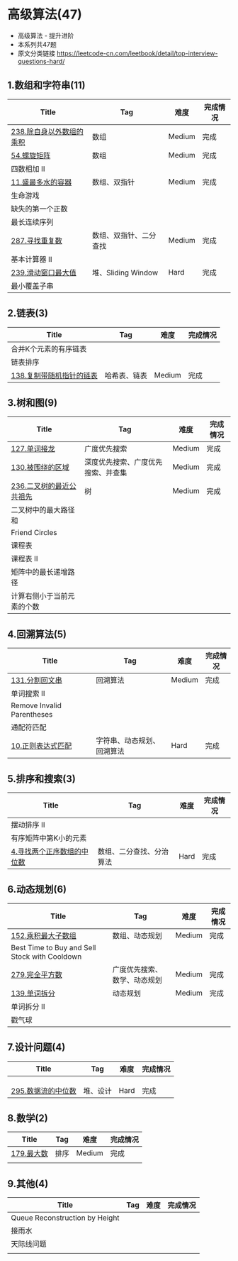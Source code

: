 # 高级算法(47)
- 高级算法 - 提升进阶
- 本系列共47题
- 原文分类链接 https://leetcode-cn.com/leetbook/detail/top-interview-questions-hard/

## 1.数组和字符串(11)

| Title                                                        | Tag                    | 难度   | 完成情况 |
| ------------------------------------------------------------ | ---------------------- | ------ | -------- |
| [238.除自身以外数组的乘积](https://leetcode-cn.com/problems/product-of-array-except-self/) | 数组                   | Medium | 完成     |
| [54.螺旋矩阵](https://leetcode-cn.com/problems/spiral-matrix/) | 数组                   | Medium | 完成     |
| 四数相加 II                                                  |                        |        |          |
| [11.盛最多水的容器](https://leetcode-cn.com/problems/container-with-most-water/) | 数组、双指针           | Medium | 完成     |
| 生命游戏                                                     |                        |        |          |
| 缺失的第一个正数                                             |                        |        |          |
| 最长连续序列                                                 |                        |        |          |
| [287.寻找重复数](https://leetcode-cn.com/problems/find-the-duplicate-number/) | 数组、双指针、二分查找 | Medium | 完成     |
| 基本计算器 II                                                |                        |        |          |
| [239.滑动窗口最大值](https://leetcode-cn.com/problems/sliding-window-maximum/) | 堆、Sliding Window     | Hard   | 完成     |
| 最小覆盖子串                                                 |                        |        |          |

## 2.链表(3)

| Title                                                        | Tag          | 难度   | 完成情况 |
| ------------------------------------------------------------ | ------------ | ------ | -------- |
| 合并K个元素的有序链表                                        |              |        |          |
| 链表排序                                                     |              |        |          |
| [138.复制带随机指针的链表](https://leetcode-cn.com/problems/copy-list-with-random-pointer/) | 哈希表、链表 | Medium | 完成     |

## 3.树和图(9)

| Title                                                        | Tag                                | 难度   | 完成情况 |
| ------------------------------------------------------------ | ---------------------------------- | ------ | -------- |
| [127.单词接龙](https://leetcode-cn.com/problems/word-ladder/) | 广度优先搜索                       | Medium | 完成     |
| [130.被围绕的区域](https://leetcode-cn.com/problems/surrounded-regions/) | 深度优先搜索、广度优先搜索、并查集 | Medium | 完成     |
| [236.二叉树的最近公共祖先](https://leetcode-cn.com/problems/lowest-common-ancestor-of-a-binary-tree/) | 树                                 | Medium | 完成     |
| 二叉树中的最大路径和                                         |                                    |        |          |
| Friend Circles                                               |                                    |        |          |
| 课程表                                                       |                                    |        |          |
| 课程表 II                                                    |                                    |        |          |
| 矩阵中的最长递增路径                                         |                                    |        |          |
| 计算右侧小于当前元素的个数                                   |                                    |        |          |

## 4.回溯算法(5)

| Title                                                        | Tag                        | 难度   | 完成情况 |
| ------------------------------------------------------------ | -------------------------- | ------ | -------- |
| [131.分割回文串](https://leetcode-cn.com/problems/palindrome-partitioning/) | 回溯算法                   | Medium | 完成     |
| 单词搜索 II                                                  |                            |        |          |
| Remove Invalid Parentheses                                   |                            |        |          |
| 通配符匹配                                                   |                            |        |          |
| [10.正则表达式匹配](https://leetcode-cn.com/problems/regular-expression-matching/) | 字符串、动态规划、回溯算法 | Hard   | 完成     |

## 5.排序和搜索(3)

| Title                                                        | Tag                      | 难度 | 完成情况 |
| ------------------------------------------------------------ | ------------------------ | ---- | -------- |
| 摆动排序 II                                                  |                          |      |          |
| 有序矩阵中第K小的元素                                        |                          |      |          |
| [4.寻找两个正序数组的中位数](https://leetcode-cn.com/problems/median-of-two-sorted-arrays/) | 数组、二分查找、分治算法 | Hard | 完成     |

## 6.动态规划(6)

| Title                                                        | Tag                          | 难度   | 完成情况 |
| ------------------------------------------------------------ | ---------------------------- | ------ | -------- |
| [152.乘积最大子数组](https://leetcode-cn.com/problems/maximum-product-subarray/) | 数组、动态规划               | Medium | 完成     |
| Best Time to Buy and Sell Stock with Cooldown                |                              |        |          |
| [279.完全平方数](https://leetcode-cn.com/problems/perfect-squares/) | 广度优先搜索、数学、动态规划 | Medium | 完成     |
| [139.单词拆分](https://leetcode-cn.com/problems/word-break/) | 动态规划                     | Medium | 完成     |
| 单词拆分 II                                                  |                              |        |          |
| 戳气球                                                       |                              |        |          |

## 7.设计问题(4)

| Title                                                        | Tag      | 难度 | 完成情况 |
| ------------------------------------------------------------ | -------- | ---- | -------- |
|                                                              |          |      |          |
|                                                              |          |      |          |
|                                                              |          |      |          |
| [295.数据流的中位数](https://leetcode-cn.com/problems/find-median-from-data-stream/) | 堆、设计 | Hard | 完成     |

## 8.数学(2)

| Title                                                        | Tag  | 难度   | 完成情况 |
| ------------------------------------------------------------ | ---- | ------ | -------- |
| [179.最大数](https://leetcode-cn.com/problems/largest-number/) | 排序 | Medium | 完成     |
|                                                              |      |        |          |

## 9.其他(4)

| Title                          | Tag  | 难度 | 完成情况 |
| ------------------------------ | ---- | ---- | -------- |
| Queue Reconstruction by Height |      |      |          |
| 接雨水                         |      |      |          |
| 天际线问题                     |      |      |          |
|                                |      |      |          |